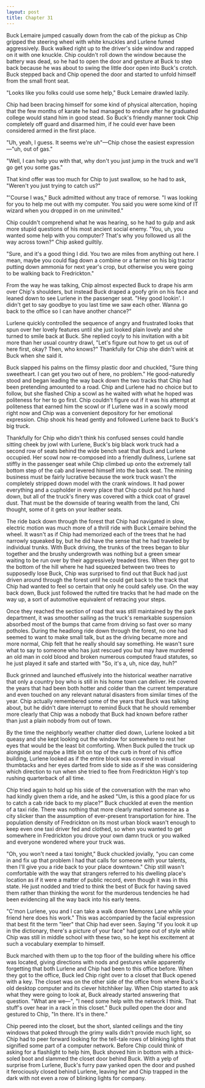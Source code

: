 ```yaml
---
layout: post
title: Chapter 31
---
```


Buck Lemaire jumped casually down from the cab of the pickup as Chip gripped
the steering wheel with white knuckles and Lurlene fumed aggressively. Buck
walked right up to the driver's side window and rapped on it with one knuckle.
Chip couldn't roll down the window because the battery was dead, so he had to
open the door and gesture at Buck to step back because he was about to swing
the little door open into Buck's crotch. Buck stepped back and Chip opened the
door and started to unfold himself from the small front seat.

"Looks like you folks could use some help," Buck Lemaire drawled lazily.

Chip had been bracing himself for some kind of physical altercation, hoping
that the few months of karate he had managed to endure after he graduated
college would stand him in good stead. So Buck's friendly manner took Chip
completely off guard and disarmed him, if he could ever have been considered
armed in the first place.

"Uh, yeah, I guess. It seems we're uh"—Chip chose the easiest expression—"uh,
out of gas."

"Well, I can help you with that, why don't you just jump in the truck and
we'll go get you some gas."

That kind offer was too much for Chip to just swallow, so he had to ask,
"Weren't you just trying to catch us?"

"'Course I was," Buck admitted without any trace of remorse. "I was looking
for you to help me out with my computer. You said you were some kind of IT
wizard when you dropped in on me uninvited."

Chip couldn't comprehend what he was hearing, so he had to gulp and ask more
stupid questions of his most ancient social enemy. "You, uh, you wanted some
help with you computer? That's why you followed us all the way across town?"
Chip asked guiltily.

"Sure, and it's a good thing I did. You two are miles from anything out here.
I mean, maybe you could flag down a combine or a farmer on his big tractor
putting down ammonia for next year's crop, but otherwise you were going to be
walking back to Fredrickton."

From the way he was talking, Chip almost expected Buck to drape his arm over
Chip's shoulders, but instead Buck draped a goofy grin on his face and leaned
down to see Lurlene in the passenger seat. "Hey good lookin'. I didn't get to
say goodbye to you last time we saw each other. Wanna go back to the office
so I can have another chance?"

Lurlene quickly controlled the sequence of angry and frustrated looks that
spun over her lovely features until she just looked plain lovely and she
turned to smile back at Buck. She replied coyly to his invitation with a bit
more than her usual country drawl, "Let's figure out how to get us out of here
first, okay? Then, who knows?" Thankfully for Chip she didn't wink at Buck
when she said it.

Buck slapped his palms on the flimsy plastic door and chuckled, "Sure thing
sweetheart. I can get you two out of here, no problem." He good-naturedly
stood and began leading the way back down the two tracks that Chip had been
pretending amounted to a road. Chip and Lurlene had no choice but to follow,
but she flashed Chip a scowl as he waited with what he hoped was politeness
for her to go first. Chip couldn't figure out if it was his attempt at
politeness that earned him the scowl or if Lurlene was in a scowly mood right
now and Chip was a convenient depository for her emotional expression.  Chip
shook his head gently and followed Lurlene back to Buck's big truck.

Thankfully for Chip who didn't think his confused senses could handle sitting
cheek by jowl with Lurlene, Buck's big black work truck had a second row of
seats behind the wide bench seat that Buck and Lurlene occupied. Her scowl now
re-composed into a friendly dullness, Lurlene sat stiffly in the passenger
seat while Chip climbed up onto the extremely tall bottom step of the cab and
levered himself into the back seat. The mining business must be fairly
lucrative because the work truck wasn't the completely stripped down model
with the crank windows. It had power everything and a cupholder in every place
that Chip could put his hand down, but all of the truck's finery was covered
with a thick coat of gravel dust. That must be the downside of tearing wealth
from the land, Chi thought, some of it gets on your leather seats.

The ride back down through the forest that Chip had navigated in slow,
electric motion was much more of a thrill ride with Buck Lemaire behind the
wheel. It wasn't as if Chip had memorized each of the trees that he had
narrowly squeaked by, but he did have the sense that he had traveled by
individual trunks. With Buck driving, the trunks of the trees began to blur
together and the brushy undergrowth was nothing but a green smear waiting to
be run over by their aggressively treaded tires. When they got to the bottom
of the hill where he had squeezed between two trees to supposedly lose Buck,
Chip was surprised to find out that Buck had just driven around through the
forest until he could get back to the track that Chip had wanted to feel so
certain that only he could safely use.  On the way back down, Buck just
followed the rutted tire tracks that he had made on the way up, a sort of
automotive equivalent of retracing your steps.

Once they reached the section of road that was still maintained by the park
department, it was smoother sailing as the truck's remarkable suspension
absorbed most of the bumps that came from driving so fast over so many
potholes. During the headlong ride down through the forest, no one had seemed
to want to make small talk, but as the driving became more and more normal,
Chip felt that he really should say something. He wasn't sure what to say to
someone who has just rescued you but may have murdered an old man in cold
blood and broken numerous computed fraud statutes, so he just played it safe
and started with "So, it's a, uh, nice day, huh?"

Buck grinned and launched effusively into the historical weather narrative
that only a country boy who is still in his home town can deliver. He covered
the years that had been both hotter and colder than the current temperature
and even touched on any relevant natural disasters from similar times of the
year. Chip actually remembered some of the years that Buck was talking about,
but he didn't dare interrupt to remind Buck that he should remember more
clearly that Chip was a nobody that Buck had known before rather than just a
plain nobody from out of town.

By the time the neighborly weather chatter died down, Lurlene looked a bit
queasy and she kept looking out the window for somewhere to rest her eyes that
would be the least bit comforting. When Buck pulled the truck up alongside and
maybe a little bit on top of the curb in front of his office building, Lurlene
looked as if the entire block was covered in visual thumbtacks and her eyes
darted from side to side as if she was considering which direction to run when
she tried to flee from Fredrickton High's top rushing quarterback of all time.

Chip tried again to hold up his side of the conversation with the man who had
kindly given them a ride, and he asked "Um, is this a good place for us to
catch a cab ride back to my place?" Buck chuckled at even the mention of a
taxi ride. There was nothing that more clearly marked someone as a city
slicker than the assumption of ever-present transportation for hire. The
population density of Fredrickton on its most urban block wasn't enough to
keep even one taxi driver fed and clothed, so when you wanted to get somewhere
in Fredrickton you drove your own damn truck or you walked and everyone
wondered where your truck was.

"Oh, you won't need a taxi tonight," Buck chuckled jovially, "you can come in
and fix up that problem I had that calls for someone with your talents, then
I'll give you a ride back to your place downtown."  Chip still wasn't
comfortable with the way that strangers referred to his dwelling place's
location as if it were a matter of public record, even though it was in this
state. He just nodded and tried to think the best of Buck for having saved
them rather than thinking the worst for the murderous tendencies he had been
evidencing all the way back into his early teens.

"C'mon Lurlene, you and I can take a walk down Memorex Lane while your friend
here does his work." This was accompanied by the facial expression that best
fit the term "leer" that Chip had ever seen. Saying "if you look it up in the
dictionary, there's a picture of your face" had gone out of style while Chip
was still in middle school with these two, so he kept his excitement at such a
vocabulary exemplar to himself.

Buck marched with them up to the top floor of the building where his office
was located, giving directions with nods and gestures while apparently
forgetting that both Lurlene and Chip had been to this office before. When
they got to the office, Buck led Chip right over to a closet that Buck opened
with a key. The closet was on the other side of the office from where Buck's
old desktop computer and its clever hitchhiker lay.  When Chip started to ask
what they were going to look at, Buck already started answering that question.
"What are we—", "I need some help with the network I think. That stuff's over
hear in a rack in this closet." Buck pulled open the door and gestured to
Chip, "In there. It's in there."

Chip peered into the closet, but the short, slanted ceilings and the tiny
windows that poked through the grimy walls didn't provide much light, so Chip
had to peer forward looking for the tell-tale rows of blinking lights that
signified some part of a computer network. Before Chip could think of asking
for a flashlight to help him, Buck shoved him in bottom with a thick-soled
boot and slammed the closet door behind Buck. With a yelp of surprise from
Lurlene, Buck's furry paw yanked open the door and pushed it ferociously
closed behind Lurlene, leaving her and Chip trapped in the dark with not even
a row of blinking lights for company.
